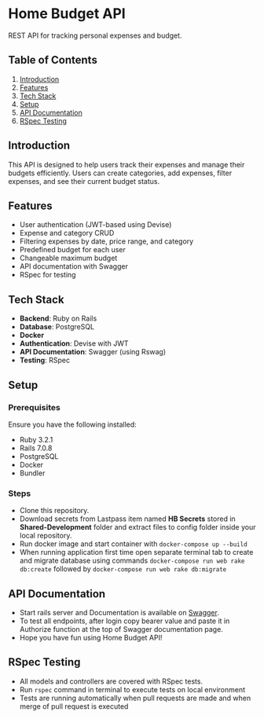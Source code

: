 # Home Budget API

REST API for tracking personal expenses and budget.

## Table of Contents

1. [Introduction](#introduction)
2. [Features](#features)
3. [Tech Stack](#tech-stack)
4. [Setup](#setup)
5. [API Documentation](#api-documentation)
6. [RSpec Testing](#rspec-testing)

## Introduction

This API is designed to help users track their expenses and manage their budgets efficiently. Users can create categories, add expenses, filter expenses, and see their current budget status.

## Features

- User authentication (JWT-based using Devise)
- Expense and category CRUD
- Filtering expenses by date, price range, and category
- Predefined budget for each user
- Changeable maximum budget
- API documentation with Swagger
- RSpec for testing

## Tech Stack

- **Backend**: Ruby on Rails
- **Database**: PostgreSQL
- **Docker**
- **Authentication**: Devise with JWT
- **API Documentation**: Swagger (using Rswag)
- **Testing**: RSpec

## Setup

### Prerequisites

Ensure you have the following installed:

- Ruby 3.2.1
- Rails 7.0.8
- PostgreSQL
- Docker
- Bundler

### Steps

- Clone this repository.
- Download secrets from Lastpass item named **HB Secrets** stored in **Shared-Development** folder and extract files to config folder inside your local repository.
- Run docker image and start container with `docker-compose up --build`
- When running application first time open separate terminal tab to create and migrate database using commands `docker-compose run web rake db:create` followed by `docker-compose run web rake db:migrate`

## API Documentation

- Start rails server and Documentation is available on [Swagger](http://localhost:3000/api-docs/index.html).
- To test all endpoints, after login copy bearer value and paste it in Authorize function at the top of Swagger documentation page.
- Hope you have fun using Home Budget API!

## RSpec Testing

- All models and controllers are covered with RSpec tests.
- Run `rspec` command in terminal to execute tests on local environment
- Tests are running automatically when pull requests are made and when merge of pull request is executed
